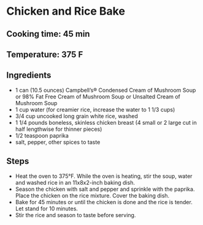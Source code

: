 # Chicken and Rice Bake

## Cooking time: 45 min
## Temperature: 375 F

## Ingredients

- 1 can (10.5 ounces) Campbell’s® Condensed Cream of Mushroom Soup or 98% Fat Free Cream of Mushroom Soup or Unsalted Cream of Mushroom Soup
- 1 cup water (for creamier rice, increase the water to 1 1/3 cups)
- 3/4 cup uncooked long grain white rice, washed
- 1 1/4 pounds boneless, skinless chicken breast (4 small or 2 large cut in half lengthwise for thinner pieces)
- 1/2 teaspoon paprika
- salt, pepper, other spices to taste


## Steps

- Heat the oven to 375°F.  While the oven is heating, stir the soup, water and washed rice in an 11x8x2-inch baking dish.
- Season the chicken with salt and pepper and sprinkle with the paprika.  Place the chicken on the rice mixture. Cover the baking dish.
- Bake for 45 minutes or until the chicken is done and the rice is tender.  Let stand for 10 minutes.
- Stir the rice and season to taste before serving.